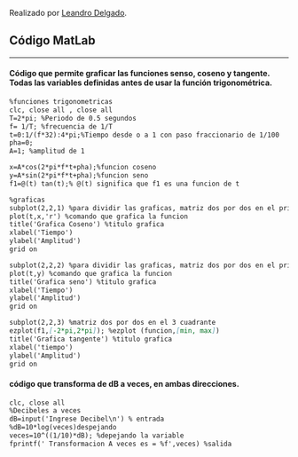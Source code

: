 Realizado por [Leandro Delgado](https://instagram.com/leandrodelgadoa/).
## Código MatLab
--------------
#### Código que permite graficar las funciones senso, coseno y tangente. Todas las variables definidas antes de usar la función trigonométrica.
```markdown
%funciones trigonometricas
clc, close all , close all
T=2*pi; %Periodo de 0.5 segundos
f= 1/T; %frecuencia de 1/T
t=0:1/(f*32):4*pi;%Tiempo desde o a 1 con paso fraccionario de 1/100
pha=0;
A=1; %amplitud de 1

x=A*cos(2*pi*f*t+pha);%funcion coseno
y=A*sin(2*pi*f*t+pha);%funcion seno
f1=@(t) tan(t);% @(t) significa que f1 es una funcion de t

%graficas
subplot(2,2,1) %para dividir las graficas, matriz dos por dos en el primer cuadrante
plot(t,x,'r') %comando que grafica la funcion
title('Grafica Coseno') %titulo grafica
xlabel('Tiempo')
ylabel('Amplitud')
grid on

subplot(2,2,2) %para dividir las graficas, matriz dos por dos en el primer cuadrante
plot(t,y) %comando que grafica la funcion
title('Grafica seno') %titulo grafica
xlabel('Tiempo')
ylabel('Amplitud')
grid on

subplot(2,2,3) %matriz dos por dos en el 3 cuadrante
ezplot(f1,[-2*pi,2*pi]); %ezplot (funcion,[min, max])
title('Grafica tangente') %titulo grafica
xlabel('tiempo')
ylabel('Amplitud')
grid on
```


#### código que transforma de dB a veces, en ambas direcciones.
```markdown
clc, close all 
%Decibeles a veces
dB=input('Ingrese Decibel\n') % entrada 
%dB=10*log(veces)despejando
veces=10^((1/10)*dB); %depejando la variable
fprintf(' Transformacion A veces es = %f',veces) %salida
```



